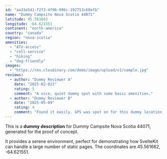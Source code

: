 ```yaml
---
id: "aa33e541-f2f2-4f96-996c-192753c68efb"
name: "Dummy Campsite Nova Scotia 44071"
latitude: 45.561662
longitude: -64.621551
continent: "north-america"
country: "canada"
region: "nova-scotia"
amenities:
  - "ATV-access"
  - "cell-service"
  - "hiking"
  - "dog-friendly"
images:
  - "https://res.cloudinary.com/demo/image/upload/v1/sample.jpg"
reviews:
  - author: "Dummy Reviewer A"
    date: "2025-02-023"
    rating: 5
    comment: "A nice, quiet dummy spot with some basic amenities."
  - author: "Dummy Reviewer B"
    date: "2025-05-09"
    rating: 4
    comment: "Found it easily. GPS was spot on for this dummy location."
---
```


This is a **dummy description** for Dummy Campsite Nova Scotia 44071, generated for the proof of concept.

It provides a serene environment, perfect for demonstrating how SvelteKit can handle a large number of static pages. The coordinates are 45.561662, -64.621551.

